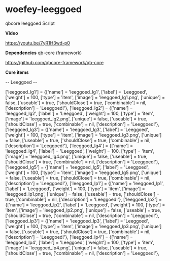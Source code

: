 # woefey-leeggoed
qbcore leeggoed Script

**Video**

https://youtu.be/7yR1H3wd-p0

**Dependencies**
qb-core (framework)

https://github.com/qbcore-framework/qb-core
    
**Core items**

-- Leeggoed --

['leeggoed_lg1'] 				 = {['name'] = 'leeggoed_lg1', 			  	  	['label'] = 'Leeggoed', 		        ['weight'] = 100, 		['type'] = 'item', 		['image'] = 'leeggoed_lg1.png', 		['unique'] = false, 	['useable'] = true, 	['shouldClose'] = true,	   ['combinable'] = nil,   ['description'] = 'Leeggoed!'},
['leeggoed_lg2'] 				 = {['name'] = 'leeggoed_lg2', 			  	  	['label'] = 'Leeggoed', 		        ['weight'] = 100, 		['type'] = 'item', 		['image'] = 'leeggoed_lg2.png', 		['unique'] = false, 	['useable'] = true, 	['shouldClose'] = true,	   ['combinable'] = nil,   ['description'] = 'Leeggoed!'},
['leeggoed_lg3'] 				 = {['name'] = 'leeggoed_lg3', 			  	  	['label'] = 'Leeggoed', 		        ['weight'] = 100, 		['type'] = 'item', 		['image'] = 'leeggoed_lg3.png', 		['unique'] = false, 	['useable'] = true, 	['shouldClose'] = true,	   ['combinable'] = nil,   ['description'] = 'Leeggoed!'},
['leeggoed_lg4'] 				 = {['name'] = 'leeggoed_lg4', 			  	  	['label'] = 'Leeggoed', 		        ['weight'] = 100, 		['type'] = 'item', 		['image'] = 'leeggoed_lg4.png', 		['unique'] = false, 	['useable'] = true, 	['shouldClose'] = true,	   ['combinable'] = nil,   ['description'] = 'Leeggoed!'},
['leeggoed_lg5'] 				 = {['name'] = 'leeggoed_lg5', 			  	  	['label'] = 'Leeggoed', 		        ['weight'] = 100, 		['type'] = 'item', 		['image'] = 'leeggoed_lg5.png', 		['unique'] = false, 	['useable'] = true, 	['shouldClose'] = true,	   ['combinable'] = nil,   ['description'] = 'Leeggoed!'},
['leeggoed_lp1'] 				 = {['name'] = 'leeggoed_lp1', 			  	  	['label'] = 'Leeggoed', 		        ['weight'] = 100, 		['type'] = 'item', 		['image'] = 'leeggoed_lp1.png', 		['unique'] = false, 	['useable'] = true, 	['shouldClose'] = true,	   ['combinable'] = nil,   ['description'] = 'Leeggoed!'},
['leeggoed_lp2'] 				 = {['name'] = 'leeggoed_lp2', 			  	  	['label'] = 'Leeggoed', 		        ['weight'] = 100, 		['type'] = 'item', 		['image'] = 'leeggoed_lp2.png', 		['unique'] = false, 	['useable'] = true, 	['shouldClose'] = true,	   ['combinable'] = nil,   ['description'] = 'Leeggoed!'},
['leeggoed_lp3'] 				 = {['name'] = 'leeggoed_lp3', 			  	  	['label'] = 'Leeggoed', 		        ['weight'] = 100, 		['type'] = 'item', 		['image'] = 'leeggoed_lp3.png', 		['unique'] = false, 	['useable'] = true, 	['shouldClose'] = true,	   ['combinable'] = nil,   ['description'] = 'Leeggoed!'},
['leeggoed_lp4'] 				 = {['name'] = 'leeggoed_lp4', 			  	  	['label'] = 'Leeggoed', 		        ['weight'] = 100, 		['type'] = 'item', 		['image'] = 'leeggoed_lp4.png', 		['unique'] = false, 	['useable'] = true, 	['shouldClose'] = true,	   ['combinable'] = nil,   ['description'] = 'Leeggoed!'},
